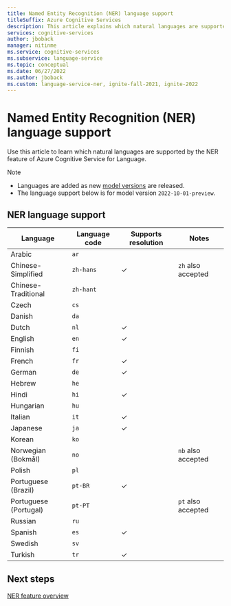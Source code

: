 ```yaml
---
title: Named Entity Recognition (NER) language support
titleSuffix: Azure Cognitive Services
description: This article explains which natural languages are supported by the NER feature of Azure Cognitive Service for Language.
services: cognitive-services
author: jboback
manager: nitinme
ms.service: cognitive-services
ms.subservice: language-service
ms.topic: conceptual
ms.date: 06/27/2022
ms.author: jboback
ms.custom: language-service-ner, ignite-fall-2021, ignite-2022
---
```


# Named Entity Recognition (NER) language support 

Use this article to learn which natural languages are supported by the NER feature of Azure Cognitive Service for Language.

> [!NOTE]
> * Languages are added as new [model versions](how-to-call.md#specify-the-ner-model) are released. 
> * The language support below is for model version `2022-10-01-preview`.

## NER language support

|Language             |Language code|Supports resolution|Notes  |
|---------------------|-------------|-----|------------------|
|Arabic             |`ar`         |     |                  |
|Chinese-Simplified   |`zh-hans`    |✓    |`zh` also accepted|
|Chinese-Traditional |`zh-hant`    |     |                  |
|Czech               |`cs`         |     |                  |
|Danish              |`da`         |     |                  |
|Dutch               |`nl`         |✓    |                  |
|English              |`en`         |✓    |                  |
|Finnish             |`fi`         |     |                  |
|French               |`fr`         |✓    |                  |
|German               |`de`         |✓    |                  |
|Hebrew               |`he`         |     |                  |
|Hindi                |`hi`         |✓    |                  |
|Hungarian           |`hu`         |     |                  |
|Italian              |`it`         |✓    |                  |
|Japanese             |`ja`         |✓    |                  |
|Korean               |`ko`         |     |                  |
|Norwegian  (Bokmål) |`no`         |     |`nb` also accepted|
|Polish              |`pl`         |     |                  |
|Portuguese (Brazil)  |`pt-BR`      |✓    |                  |
|Portuguese (Portugal)|`pt-PT`      |     |`pt` also accepted|
|Russian             |`ru`         |     |                  |
|Spanish              |`es`         |✓    |                  |
|Swedish             |`sv`         |     |                  |
|Turkish             |`tr`         |✓    |                  |


## Next steps

[NER feature overview](overview.md)
